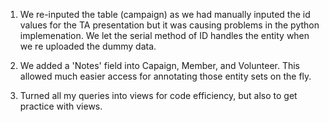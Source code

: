 
1. We re-inputed the table (campaign) as we had manually inputed the id values for the TA presentation but it was causing problems in the python implemenation. We let the serial method of ID handles the entity when we re uploaded the dummy data. 

2. We added a 'Notes' field into Capaign, Member, and Volunteer. This allowed much easier access for annotating those entity sets on the fly. 

3. Turned all my queries into views for code efficiency, but also to get practice with views. 
